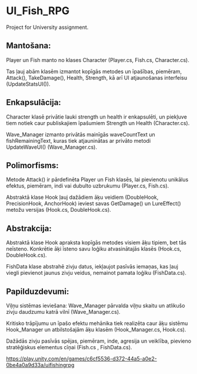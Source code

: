 # UI_Fish_RPG
Project for University assignment. 

## Mantošana:

Player un Fish manto no klases Character (Player.cs, Fish.cs, Character.cs).

Tas ļauj abām klasēm izmantot kopīgās metodes un īpašības, piemēram, Attack(), TakeDamage(), Health, Strength, kā arī UI atjaunošanas interfeisu (UpdateStatsUI()).

## Enkapsulācija:

Character klasē privātie lauki strength un health ir enkapsulēti, un piekļuve tiem notiek caur publiskajiem īpašumiem Strength un Health (Character.cs).

Wave_Manager izmanto privātās mainīgās waveCountText un fishRemainingText, kuras tiek atjauninātas ar privāto metodi UpdateWaveUI() (Wave_Manager.cs).

## Polimorfisms:

Metode Attack() ir pārdefinēta Player un Fish klasēs, lai pievienotu unikālus efektus, piemēram, indi vai dubulto uzbrukumu (Player.cs, Fish.cs).

Abstraktā klase Hook ļauj dažādiem āķu veidiem (DoubleHook, PrecisionHook, AnchorHook) ieviest savas GetDamage() un LureEffect() metožu versijas (Hook.cs, DoubleHook.cs).

## Abstrakcija:

Abstraktā klase Hook apraksta kopīgās metodes visiem āķu tipiem, bet tās neīsteno. Konkrētie āķi īsteno savu loģiku atvasinātajās klasēs (Hook.cs, DoubleHook.cs).

FishData klase abstrahē zivju datus, iekļaujot pasīvās iemaņas, kas ļauj viegli pievienot jaunus zivju veidus, nemainot pamata loģiku (FishData.cs).

## Papilduzdevumi:

Viļņu sistēmas ieviešana: Wave_Manager pārvalda viļņu skaitu un atlikušo zivju daudzumu katrā vilnī (Wave_Manager.cs).

Kritisko trāpījumu un īpašo efektu mehānika tiek realizēta caur āķu sistēmu Hook_Manager un atbilstošajām āķu klasēm (Hook_Manager.cs, Hook.cs).

Dažādās zivju pasīvās spējas, piemēram, inde, agresija un veiklība, pievieno stratēģiskus elementus cīņai (Fish.cs , FishData.cs).

https://play.unity.com/en/games/c6cf5536-d372-44a5-a0e2-0be4a0a9d33a/uifishingrpg
